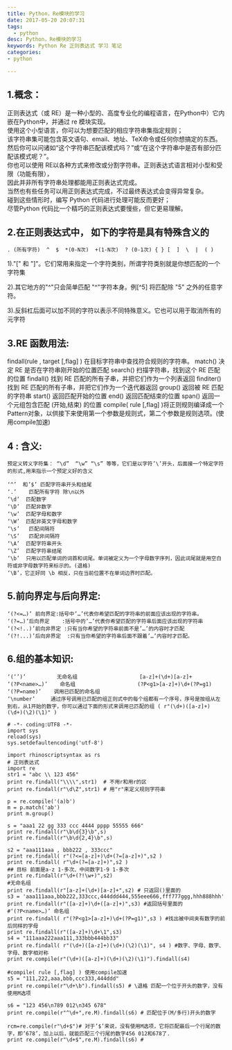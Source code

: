 ```yaml
---
title: Python，Re模块的学习
date: 2017-05-20 20:07:31
tags:
  - python
desc: Python，Re模块的学习
keywords: Python Re 正则表达式 学习 笔记
categories:
- python

---
```




## 1.概念：

正则表达式（或 RE）是一种小型的、高度专业化的编程语言，在Python中）它内嵌在Python中，并通过 re 模块实现。  
使用这个小型语言，你可以为想要匹配的相应字符串集指定规则；  
该字符串集可能包含英文语句、email、地址、TeX命令或任何你想搞定的东西。  
然后你可以问诸如“这个字符串匹配该模式吗？”或“在这个字符串中是否有部分匹配该模式呢？”。  
你也可以使用 RE以各种方式来修改或分割字符串。正则表达式语言相对小型和受限（功能有限），  
因此并非所有字符串处理都能用正则表达式完成。  
当然也有些任务可以用正则表达式完成，不过最终表达式会变得异常复杂。  
碰到这些情形时，编写 Python 代码进行处理可能反而更好；  
尽管Python 代码比一个精巧的正则表达式要慢些，但它更易理解。  

<!--more-->
## 2.在正则表达式中， 如下的字符是具有特殊含义的
```
. (所有字符)  ^  $  *(0-N次)  +(1-N次)  ? (0-1次) { } [  ]  \  |  ( ) 

```
1)."[" 和 "]"。它们常用来指定一个字符类别，所谓字符类别就是你想匹配的一个字符集

2).其它地方的"^"只会简单匹配 "^"字符本身。例[^5] 将匹配除 "5" 之外的任意字符。

3).反斜杠后面可以加不同的字符以表示不同特殊意义。它也可以用于取消所有的元字符


## 3.RE 函数用法:
   findall(rule , target [,flag] ) 在目标字符串中查找符合规则的字符串。
   match() 决定 RE 是否在字符串刚开始的位置匹配
   search() 扫描字符串，找到这个 RE 匹配的位置
   findall() 找到 RE 匹配的所有子串，并把它们作为一个列表返回
   finditer() 找到 RE 匹配的所有子串，并把它们作为一个迭代器返回
   group() 返回被 RE 匹配的字符串
   start() 返回匹配开始的位置
   end() 返回匹配结束的位置
   span() 返回一个元组包含匹配 (开始,结束) 的位置
   compile( rule [,flag] )将正则规则编译成一个Pattern对象，以供接下来使用第一个参数是规则式，第二个参数是规则选项。(使用compile加速)

## 4 : 含义:

	预定义转义字符集： “\d”  “\w” “\s” 等等，它们是以字符’\’开头，后面接一个特定字符的形式,用来指示一个预定义好的含义

	‘^’  和’$’ 匹配字符串开头和结尾
	‘.’    匹配所有字符 除\n以外
	‘\d’  匹配数字
	‘\D’  匹配非数字
	‘\w’  匹配字母和数字
	‘\W’  匹配非英文字母和数字
	‘\s’   匹配间隔符
	‘\S’   匹配非间隔符
	‘\A’  匹配字符串开头
	‘\Z’  匹配字符串结尾
	‘\b’  只用以匹配单词的词首和词尾。单词被定义为一个字母数字序列，因此词尾就是用空白符或非字母数字符来标示的。(退格)
	‘\B’，它正好同 \b 相反，只在当前位置不在单词边界时匹配。

## 5.前向界定与后向界定:

	‘(?<=…)’ 前向界定:括号中’…’代表你希望匹配的字符串的前面应该出现的字符串。
	‘(?=…)’后向界定    :括号中的’…’代表你希望匹配的字符串后面应该出现的字符串
	‘(?<!..)’前向非界定 :只有当你希望的字符串前面不是’…’的内容时才匹配
	‘(?!...)’后向非界定  :只有当你希望的字符串后面不跟着’…’内容时才匹配。

## 6.组的基本知识:
	‘(‘’)’          无命名组                    [a-z]+(\d+)[a-z]+
	‘(?P<name>…)’    命名组                    (?P<g1>[a-z]+)\d+(?P=g1)
	‘(?P=name)’    调用已匹配的命名组
	‘\number’     通过序号调用已匹配的组正则式中的每个组都有一个序号，序号是按组从左到右，从1开始的数字，你可以通过下面的形式来调用已匹配的组 ( r"(\d+)([a-z]+)(\d+)(\2)(\1)" )  

```
# -*- coding:UTF8 -*- 
import sys
reload(sys)
sys.setdefaultencoding('utf-8')

import rhinoscriptsyntax as rs
# 正则表达式
import re
str1 = "abc \\ 123 456"
print re.findall("\\\\",str1)  # 不用r和用r的区
print re.findall(r"\d\Z",str1) # 用"r"来定义规则字符串

p = re.compile('(a)b')
m = p.match('ab')
print m.group()

s = "aaa1 22 gg 333 ccc 4444 pppp 55555 666"
print re.findall(r"\b\d{3}\b",s)
print re.findall(r"\b\d{2,4}\b",s)

s2 = "aaa111aaa , bbb222 , 333ccc"
print re.findall( r"(?<=[a-z]+)\d+(?=[a-z]+)",s2 )
print re.findall( r"\d+(?=[a-z]+)",s2 )
## 目标 前面是a-z 1-多次、中间数字1-9 1-多次
print re.findall(r"\d+(?!\w+)",s2)
#无命名组
print re.findall(r"[a-z]+(\d+)[a-z]+",s2) # 只返回()里面的
s3 = 'aaa111aaa,bbb222,333ccc,444ddd444,555eee666,fff777ggg,hhh888hhh'
print re.findall(r"([a-z]+)\d+([a-z]+)",s3) #返回括号里面的
#‘(?P<name>…)’ 命名组
print re.findall( r"(?P<g1>[a-z]+)\d+(?P=g1)",s3 ) #找出被中间夹有数字的前后同样的字母
print re.findall(r"([a-z]+)\d+\1",s3)
s4 = "111aaa222aaa111,333bbb444bb33"
print re.findall( r"(\d+)([a-z]+)(\d+)(\2)(\1)", s4 ) #数字、字母、数字、字母、数字相对称
print re.compile(r"(\d+)([a-z]+)(\d+)(\2)(\1)").findall(s4)

#compile( rule [,flag] ) 使用compile加速
s5 = "111,222,aaa,bbb,ccc333,444ddd"
print re.compile(r"\d+\b").findall(s5) # \退格 匹配一个位于开头的数字，没有使用M选项

s6 = "123 456\n789 012\n345 678"
print re.compile(r"^\d+",re.M).findall(s6) # 匹配位于(M/多行)开头的数字

rcm=re.compile(r"\d+$")# 对于’$’来说，没有使用M选项，它将匹配最后一个行尾的数字，即’678’，加上以后，就能匹配三个行尾的数字456 012和678了.
print re.compile(r"\d+$",re.M).findall(s6) # 
```
